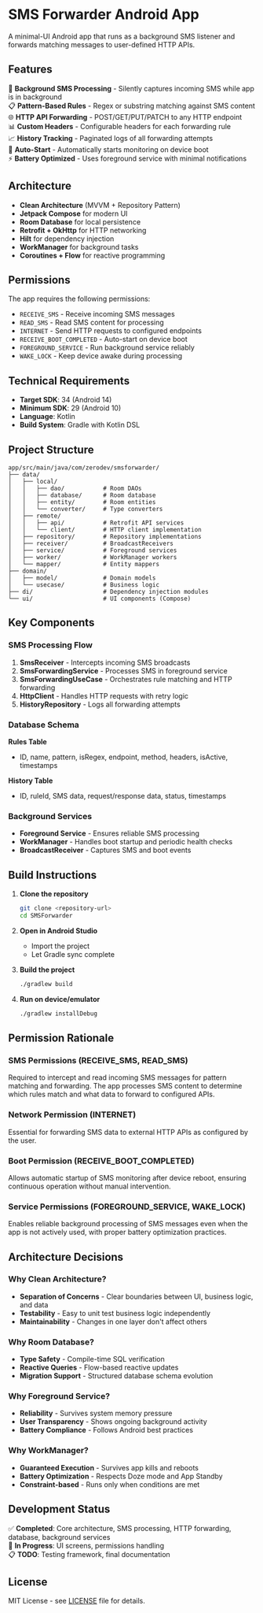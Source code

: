 # SMS Forwarder Android App

A minimal-UI Android app that runs as a background SMS listener and forwards matching messages to user-defined HTTP APIs.

## Features

🔄 **Background SMS Processing** - Silently captures incoming SMS while app is in background  
📋 **Pattern-Based Rules** - Regex or substring matching against SMS content  
🌐 **HTTP API Forwarding** - POST/GET/PUT/PATCH to any HTTP endpoint  
📊 **Custom Headers** - Configurable headers for each forwarding rule  
📈 **History Tracking** - Paginated logs of all forwarding attempts  
🔄 **Auto-Start** - Automatically starts monitoring on device boot  
⚡ **Battery Optimized** - Uses foreground service with minimal notifications  

## Architecture

- **Clean Architecture** (MVVM + Repository Pattern)
- **Jetpack Compose** for modern UI
- **Room Database** for local persistence
- **Retrofit + OkHttp** for HTTP networking
- **Hilt** for dependency injection
- **WorkManager** for background tasks
- **Coroutines + Flow** for reactive programming

## Permissions

The app requires the following permissions:

- `RECEIVE_SMS` - Receive incoming SMS messages
- `READ_SMS` - Read SMS content for processing
- `INTERNET` - Send HTTP requests to configured endpoints
- `RECEIVE_BOOT_COMPLETED` - Auto-start on device boot
- `FOREGROUND_SERVICE` - Run background service reliably
- `WAKE_LOCK` - Keep device awake during processing

## Technical Requirements

- **Target SDK**: 34 (Android 14)
- **Minimum SDK**: 29 (Android 10)
- **Language**: Kotlin
- **Build System**: Gradle with Kotlin DSL

## Project Structure

```
app/src/main/java/com/zerodev/smsforwarder/
├── data/
│   ├── local/
│   │   ├── dao/           # Room DAOs
│   │   ├── database/      # Room database
│   │   ├── entity/        # Room entities
│   │   └── converter/     # Type converters
│   ├── remote/
│   │   ├── api/           # Retrofit API services
│   │   └── client/        # HTTP client implementation
│   ├── repository/        # Repository implementations
│   ├── receiver/          # BroadcastReceivers
│   ├── service/           # Foreground services
│   ├── worker/            # WorkManager workers
│   └── mapper/            # Entity mappers
├── domain/
│   ├── model/             # Domain models
│   └── usecase/           # Business logic
├── di/                    # Dependency injection modules
└── ui/                    # UI components (Compose)
```

## Key Components

### SMS Processing Flow

1. **SmsReceiver** - Intercepts incoming SMS broadcasts
2. **SmsForwardingService** - Processes SMS in foreground service
3. **SmsForwardingUseCase** - Orchestrates rule matching and HTTP forwarding
4. **HttpClient** - Handles HTTP requests with retry logic
5. **HistoryRepository** - Logs all forwarding attempts

### Database Schema

**Rules Table**
- ID, name, pattern, isRegex, endpoint, method, headers, isActive, timestamps

**History Table**
- ID, ruleId, SMS data, request/response data, status, timestamps

### Background Services

- **Foreground Service** - Ensures reliable SMS processing
- **WorkManager** - Handles boot startup and periodic health checks
- **BroadcastReceiver** - Captures SMS and boot events

## Build Instructions

1. **Clone the repository**
   ```bash
   git clone <repository-url>
   cd SMSForwarder
   ```

2. **Open in Android Studio**
   - Import the project
   - Let Gradle sync complete

3. **Build the project**
   ```bash
   ./gradlew build
   ```

4. **Run on device/emulator**
   ```bash
   ./gradlew installDebug
   ```

## Permission Rationale

### SMS Permissions (RECEIVE_SMS, READ_SMS)
Required to intercept and read incoming SMS messages for pattern matching and forwarding. The app processes SMS content to determine which rules match and what data to forward to configured APIs.

### Network Permission (INTERNET)
Essential for forwarding SMS data to external HTTP APIs as configured by the user.

### Boot Permission (RECEIVE_BOOT_COMPLETED)
Allows automatic startup of SMS monitoring after device reboot, ensuring continuous operation without manual intervention.

### Service Permissions (FOREGROUND_SERVICE, WAKE_LOCK)
Enables reliable background processing of SMS messages even when the app is not actively used, with proper battery optimization practices.

## Architecture Decisions

### Why Clean Architecture?
- **Separation of Concerns** - Clear boundaries between UI, business logic, and data
- **Testability** - Easy to unit test business logic independently
- **Maintainability** - Changes in one layer don't affect others

### Why Room Database?
- **Type Safety** - Compile-time SQL verification
- **Reactive Queries** - Flow-based reactive updates
- **Migration Support** - Structured database schema evolution

### Why Foreground Service?
- **Reliability** - Survives system memory pressure
- **User Transparency** - Shows ongoing background activity
- **Battery Compliance** - Follows Android best practices

### Why WorkManager?
- **Guaranteed Execution** - Survives app kills and reboots
- **Battery Optimization** - Respects Doze mode and App Standby
- **Constraint-based** - Runs only when conditions are met

## Development Status

✅ **Completed**: Core architecture, SMS processing, HTTP forwarding, database, background services  
🔄 **In Progress**: UI screens, permissions handling  
📋 **TODO**: Testing framework, final documentation  

## License

MIT License - see [LICENSE](LICENSE) file for details. 